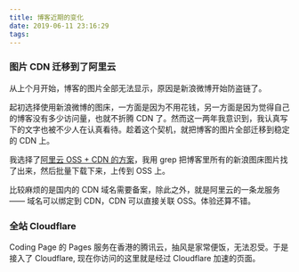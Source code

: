```yaml
---
title: 博客近期的变化
date: 2019-06-11 23:16:29
tags:
---
```


### 图片 CDN 迁移到了阿里云

从上个月开始，博客的图片全部无法显示，原因是新浪微博开始防盗链了。

起初选择使用新浪微博的图床，一方面是因为不用花钱，另一方面是因为觉得自己的博客没有多少访问量，也就不折腾 CDN 了。然而这一两年我意识到，我认真写下的文字也被不少人在认真看待。趁着这个契机，就把博客的图片全部迁移到稳定的 CDN 上。

我选择了[阿里云 OSS + CDN 的方案](/link/aliyun)，我用 grep 把博客里所有的新浪图床图片找了出来，然后批量下载下来，上传到 OSS 上。

比较麻烦的是国内的 CDN 域名需要备案，除此之外，就是阿里云的一条龙服务 —— 域名可以绑定到 CDN，CDN 可以直接关联 OSS。体验还算不错。

### 全站 Cloudflare

Coding Page 的 Pages 服务在香港的腾讯云，抽风是家常便饭，无法忍受。于是接入了 Cloudflare, 现在你访问的这里就是经过 Cloudflare 加速的页面。

